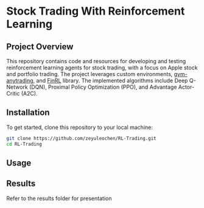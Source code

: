# Stock Trading With Reinforcement Learning

## Project Overview

This repository contains code and resources for developing and testing reinforcement learning agents for stock trading, with a focus on Apple stock and portfolio trading. The project leverages custom environments, [gym-anytrading](https://github.com/AI4Finance-LLC/gym-anytrading), and [FinRL](https://github.com/AI4Finance-Foundation/FinRL-PyTorch) library. The implemented algorithms include Deep Q-Network (DQN), Proximal Policy Optimization (PPO), and Advantage Actor-Critic (A2C).


## Installation

To get started, clone this repository to your local machine:

```bash
git clone https://github.com/zeyuleochen/RL-Trading.git
cd RL-Trading
```

## Usage

## Results

Refer to the results folder for presentation


